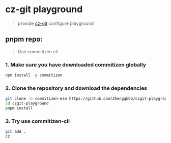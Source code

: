 # cz-git playground
> provide [cz-git](https://github.com/Zhengqbbb/cz-git) configure playground

## pnpm repo:
> Use commitizen cli

### 1. Make sure you have downloaded commitizen globally
```bash
npm install -g commitizen
``` 

### 2. Clone the repository and download the dependencies
```bash
git clone -b commitizen-esm https://github.com/Zhengqbbb/czgit-playground.git
cd czgit-playground
pnpm install
```

### 3. Try use commitizen-cli
```bash
git add .
cz
```
